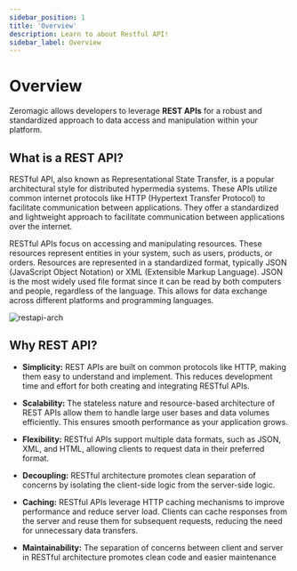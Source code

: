 ```yaml
---
sidebar_position: 1
title: 'Overview'
description: Learn to about Restful API! 
sidebar_label: Overview
---
```


# Overview

Zeromagic allows developers to leverage **REST APIs** for a robust and standardized approach to data access and manipulation within your platform. 

## What is a REST API?

RESTful API, also known as Representational State Transfer, is a popular architectural style for distributed hypermedia systems. These APIs utilize common internet protocols like HTTP (Hypertext Transfer Protocol) to facilitate communication between applications. They offer a standardized and lightweight approach to facilitate communication between applications over the internet.

RESTful APIs focus on accessing and manipulating resources. These resources represent entities in your system, such as users, products, or orders. Resources are represented in a standardized format, typically JSON (JavaScript Object Notation) or XML (Extensible Markup Language). JSON is the most widely used file format since it can be read by both computers and people,  regardless of the language. This allows for data exchange across different platforms and programming languages. 

![restapi-arch](@site/static/img/restapi-arch.png)

## Why REST API?

- **Simplicity:** REST APIs are built on common protocols like HTTP, making them easy to understand and implement. This reduces development time and effort for both creating and integrating RESTful APIs.

- **Scalability:** The stateless nature and resource-based architecture of REST APIs allow them to handle large user bases and data volumes efficiently. This ensures smooth performance as your application grows.

- **Flexibility:** RESTful APIs support multiple data formats, such as JSON, XML, and HTML, allowing clients to request data in their preferred format. 

- **Decoupling:** RESTful architecture promotes clean separation of concerns by isolating the client-side logic from the server-side logic.

- **Caching:** RESTful APIs leverage HTTP caching mechanisms to improve performance and reduce server load. Clients can cache responses from the server and reuse them for subsequent requests, reducing the need for unnecessary data transfers.

- **Maintainability:** The separation of concerns between client and server in RESTful architecture promotes clean code and easier maintenance
